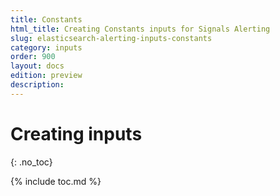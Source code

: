```yaml
---
title: Constants
html_title: Creating Constants inputs for Signals Alerting
slug: elasticsearch-alerting-inputs-constants
category: inputs
order: 900
layout: docs
edition: preview
description: 
---
```


<!--- Copyright 2019 floragunn GmbH -->

# Creating inputs
{: .no_toc}

{% include toc.md %}

